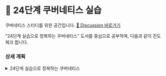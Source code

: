 # 🌱 24단계 쿠버네티스 실습

쿠버네티스 스터디를 위한 공간입니다. [📒 Discussion 바로가기](https://github.com/studystep24/kube24/discussions)  

"24단계 실습으로 정복하는 쿠버네티스" 도서를 중심으로 공부하며, 다음과 같이 진도체크 합니다.

### 상세 계획

<details>
<summary> 24단계 실습으로 정복하는 쿠버네티스 </summary>
    
#### 24단계 실습으로 정복하는 쿠버네티스 (2025.03.08 ~ )
| 날짜 | 목표 섹션 | 덕린 | 원선 | 지은 | 용학 | 동환 | 윤혁|
| --- | ------- | --- | --- | ---| ---|---- | ----|
| 3월 08일(토)  | 섹션1,2 | ✅ | --- | --- | --- | --- | --- | 
| 3월 15일(토)  | 섹션3,4 | --- | --- | --- | --- | --- | --- | 
| 3월 22일(토)  | 섹션5,6 | --- | --- | --- | --- | --- | --- | 
| 3월 29일(토)  | 섹션7,8 | --- | --- | --- | --- | --- | --- | 
